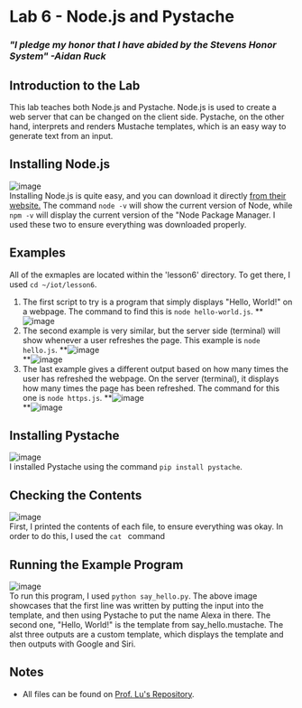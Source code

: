 # Lab 6 - Node.js and Pystache
### *"I pledge my honor that I have abided by the Stevens Honor System" -Aidan Ruck*

## Introduction to the Lab
This lab teaches both Node.js and Pystache. Node.js is used to create a web server that can be changed on the client side. Pystache, on the other hand, interprets and renders Mustache templates, which is an easy way to generate text from an input.

## Installing Node.js
![image](https://github.com/user-attachments/assets/9cf2ebae-4f6d-4f98-acad-8187c64416b9)  
Installing Node.js is quite easy, and you can download it directly [from their website.](https://nodejs.org/en/download) The command `node -v` will show the current version of Node, while `npm -v` will display the current version of the "Node Package Manager. I used these two to ensure everything was downloaded properly.

## Examples
All of the exmaples are located within the 'lesson6' directory. To get there, I used `cd ~/iot/lesson6`.
1. The first script to try is a program that simply displays "Hello, World!" on a webpage. The command to find this is `node hello-world.js`.
** ![image](https://github.com/user-attachments/assets/cb94b178-4cad-433d-a90d-fa6e67712ccd)  
2. The second example is very similar, but the server side (terminal) will show whenever a user refreshes the page. This example is `node hello.js`.
**![image](https://github.com/user-attachments/assets/807202d1-e80b-4d84-abcb-ef02ccf45739)  
**![image](https://github.com/user-attachments/assets/239a05b3-0755-4c4d-8838-36fe95afddb3)  
3. The last example gives a different output based on how many times the user has refreshed the webpage. On the server (terminal), it displays how many times the page has been refreshed. The command for this one is `node https.js`.
**![image](https://github.com/user-attachments/assets/359ee620-4521-4ad8-8a0d-1e08a515456a)  
**![image](https://github.com/user-attachments/assets/cfc273fb-8fa7-45b3-acf6-0af0e933f133)  

## Installing Pystache
![image](https://github.com/user-attachments/assets/d7667243-d6c3-445b-88b8-08e5791a22b1)  
I installed Pystache using the command `pip install pystache`.

## Checking the Contents
![image](https://github.com/user-attachments/assets/7ac4d621-b255-415c-bb4d-3509f4d447b1)  
First, I printed the contents of each file, to ensure everything was okay. In order to do this, I used the `cat ` command

## Running the Example Program
![image](https://github.com/user-attachments/assets/00e50091-5a37-4006-806d-f3c1ab11bf3f)  
To run this program, I used `python say_hello.py`. The above image showcases that the first line was written by putting the input into the template, and then using Pystache to put the name Alexa in there. The second one, "Hello, World!" is the template from say_hello.mustache. The alst three outputs are a custom template, which displays the template and then outputs with Google and Siri.

## Notes
* All files can be found on [Prof. Lu's Repository](https://github.com/kevinwlu/iot/tree/master/lesson6).
